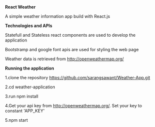 **React Weather**

A simple weather information app build with React.js

**Technologies and APIs**

Statefull and Stateless react components are used to develop the application

Bootstramp and google font apis are used for styling the web page

Weather data is retrieved from http://openweathermap.org/


**Running the application**

 1.clone the repository https://github.com/sarangsawant/Weather-App.git
 
 2.cd weather-application
 
 3.run npm install
 
 4.Get your api key from http://openweathermap.org/. Set your key to constant 'APP_KEY'
 
 5.npm start
